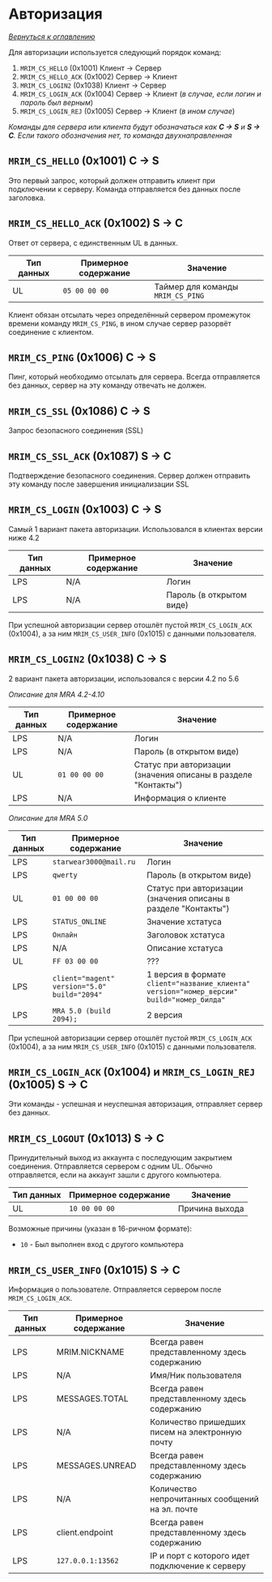# Авторизация

_[Вернуться к оглавлению](readme.md)_

Для авторизации используется следующий порядок команд:

1. `MRIM_CS_HELLO` (0x1001) Клиент -> Сервер
2. `MRIM_CS_HELLO_ACK` (0x1002) Сервер -> Клиент
3. `MRIM_CS_LOGIN2` (0x1038) Клиент -> Сервер
4. `MRIM_CS_LOGIN_ACK` (0x1004) Сервер -> Клиент (*в случае, если логин и пароль был верным*)
5. `MRIM_CS_LOGIN_REJ` (0x1005) Сервер -> Клиент (*в ином случае*)

*Команды для сервера или клиента будут обозначаться как __C -> S__ и __S -> C__. Если такого обозначения нет, то команда двухнаправленная*

## `MRIM_CS_HELLO` (0x1001) C -> S

Это первый запрос, который должен отправить клиент при подключении к серверу. Команда отправляется без данных после заголовка.

## `MRIM_CS_HELLO_ACK` (0x1002) S -> C

Ответ от сервера, с единственным UL в данных. 

| Тип данных | Примерное содержание | Значение |
| ---------- | -------------------- | -------- |
| UL         | `05 00 00 00`        | Таймер для команды `MRIM_CS_PING` |

Клиент обязан отсылать через определённый сервером промежуток времени команду `MRIM_CS_PING`, в ином случае сервер разорвёт соединение с клиентом.

## `MRIM_CS_PING` (0x1006) C -> S

Пинг, который необходимо отсылать для сервера. Всегда отправляется без данных, сервер на эту команду отвечать не должен.

## `MRIM_CS_SSL` (0x1086) C -> S

Запрос безопасного соединения (SSL)

## `MRIM_CS_SSL_ACK` (0x1087) S -> C

Подтверждение безопасного соединения. Сервер должен отправить эту команду после завершения инициализации SSL

## `MRIM_CS_LOGIN` (0x1003) C -> S

Самый 1 вариант пакета авторизации. Использовался в клиентах версии ниже 4.2

| Тип данных | Примерное содержание | Значение |
| ---------- | -------------------- | -------- |
| LPS        | N/A                  | Логин |
| LPS        | N/A                  | Пароль (в открытом виде) |

При успешной авторизации сервер отошлёт пустой `MRIM_CS_LOGIN_ACK` (0x1004), а за ним `MRIM_CS_USER_INFO` (0x1015) с данными пользователя.

## `MRIM_CS_LOGIN2` (0x1038) C -> S

2 вариант пакета авторизации, использовался с версии 4.2 по 5.6

*Описание для MRA 4.2-4.10*

| Тип данных | Примерное содержание | Значение |
| ---------- | -------------------- | -------- |
| LPS        | N/A                  | Логин |
| LPS        | N/A                  | Пароль (в открытом виде) |
| UL         | `01 00 00 00`        | Статус при авторизации (значения описаны в разделе "Контакты") |
| LPS        | N/A                  | Информация о клиенте |

*Описание для MRA 5.0*

| Тип данных | Примерное содержание | Значение |
| ---------- | -------------------- | -------- |
| LPS        | `starwear3000@mail.ru` | Логин |
| LPS        | `qwerty` | Пароль (в открытом виде) |
| UL         | `01 00 00 00` | Статус при авторизации (значения описаны в разделе "Контакты") |
| LPS        | `STATUS_ONLINE` | Значение хстатуса 
| LPS        | `Онлайн` | Заголовок хстатуса 
| LPS        | N/A | Описание хстатуса
| UL         | `FF 03 00 00` | ??? 
| LPS        | `client="magent" version="5.0" build="2094"` | 1 версия в формате `client="название_клиента" version="номер_версии" build="номер_билда"`
| LPS        | `MRA 5.0 (build 2094);` | 2 версия

При успешной авторизации сервер отошлёт пустой `MRIM_CS_LOGIN_ACK` (0x1004), а за ним `MRIM_CS_USER_INFO` (0x1015) с данными пользователя.

## `MRIM_CS_LOGIN_ACK` (0x1004) и `MRIM_CS_LOGIN_REJ` (0x1005) S -> C

Эти команды - успешная и неуспешная авторизация, отправляет сервер без данных.

## `MRIM_CS_LOGOUT` (0x1013) S -> C

Принудительный выход из аккаунта с последующим закрытием соединения. Отправляется сервером с одним UL. Обычно отправляется, если на аккаунт зашли с другого компьютера.

| Тип данных | Примерное содержание | Значение |
| ---------- | -------------------- | -------- |
| UL         | `10 00 00 00`        | Причина выхода |

Возможные причины (указан в 16-ричном формате):

* `10` - Был выполнен вход с другого компьютера

## `MRIM_CS_USER_INFO` (0x1015) S -> C

Информация о пользователе. Отправляется сервером после `MRIM_CS_LOGIN_ACK`.

| Тип данных | Примерное содержание | Значение |
| ---------- | -------------------- | -------- |
| LPS        | MRIM.NICKNAME        | Всегда равен представленному здесь содержанию |
| LPS        | N/A                  | Имя/Ник пользователя |
| LPS        | MESSAGES.TOTAL       | Всегда равен представленному здесь содержанию |
| LPS        | N/A                  | Количество пришедших писем на электронную почту |
| LPS        | MESSAGES.UNREAD      | Всегда равен представленному здесь содержанию |
| LPS        | N/A                  | Количество непрочитанных сообщений на эл. почте |
| LPS        | client.endpoint      | Всегда равен представленному здесь содержанию |
| LPS        | `127.0.0.1:13562`    | IP и порт с которого идет подключение к серверу |






